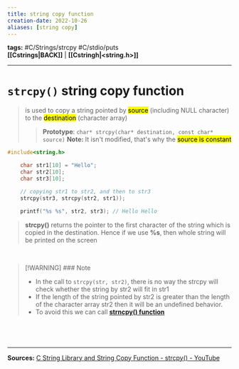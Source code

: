 ```yaml
---
title: string copy function
creation-date: 2022-10-26
aliases: [string copy]
---
```

**tags:** #C/Strings/strcpy #C/stdio/puts   
**[[Cstrings|BACK]]** | **[[Cstringh|<string.h>]]**

---
# `strcpy()` string copy function
> is used to copy a string pointed by <mark class="hltr-lightred">source</mark> (including NULL character) to the <mark class="hltr-lightgreen">destination</mark> (character array)
> >**Prototype**: `char* strcpy(char* destination, const char* source)`
> >**Note:** It isn't modified, that's why the <mark class="hltr-lightred"> source is constant</mark>
```C
#include<string.h>

    char str1[10] = "Hello";
    char str2[10];
    char str3[10];

    // copying str1 to str2, and then to str3
    strcpy(str3, strcpy(str2, str1));
    
    printf("%s %s", str2, str3); // Hello Hello
```

> **strcpy()** returns the pointer to the first character of the string which is copied in the destination.
> Hence if we use **%s**, then whole string will be printed on the screen

<br>

>[!WARNING] ### Note
>- In the call to `strcpy(str, str2)`, there is no way the strcpy will check whether the string by str2 will fit in str1
>- If the length of the string pointed by str2 is greater than the length of the character array str2 then it will be an undefined behavior.
>- To avoid this we can call **[strncpy() function](Cstrncpy.md)**

# 

<br>

---
**Sources:**
[C String Library and String Copy Function - strcpy() - YouTube](https://www.youtube.com/watch?v=DOPs6c0f4Ek&list=PLBlnK6fEyqRhX6r2uhhlubuF5QextdCSM&index=138)
